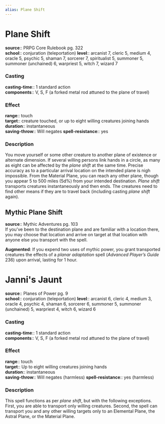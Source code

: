 ```yaml
---
alias: Plane Shift
---
```


# Plane Shift 

**source**:: PRPG Core Rulebook pg. 322  
**school**:: conjuration (teleportation)
**level**:: arcanist 7, cleric 5, medium 4, oracle 5, psychic 5, shaman 7, sorcerer 7, spiritualist 5, summoner 5, summoner (unchained) 6, warpriest 5, witch 7, wizard 7

### Casting 

**casting-time**:: 1 standard action  
**components**:: V, S, F (a forked metal rod attuned to the plane of travel)

### Effect 

**range**:: touch  
**target**:: creature touched, or up to eight willing creatures joining hands  
**duration**:: instantaneous  
**saving-throw**:: Will negates
**spell-resistance**:: yes

### Description 

You move yourself or some other creature to another plane of existence or alternate dimension. If several willing persons link hands in a circle, as many as eight can be affected by the *plane shift* at the same time. Precise accuracy as to a particular arrival location on the intended plane is nigh impossible. From the Material Plane, you can reach any other plane, though you appear 5 to 500 miles (5d%) from your intended destination. *Plane shift* transports creatures instantaneously and then ends. The creatures need to find other means if they are to travel back (including casting *plane shift* again).

## Mythic Plane Shift 

**source**:: Mythic Adventures pg. 103  
If you’ve been to the destination plane and are familiar with a location there, you may choose that location and arrive on target at that location with anyone else you transport with the spell.  
  
**Augmented**: If you expend two uses of mythic power, you grant transported creatures the effects of a *planar adaptation* spell (*Advanced Player’s Guide* 236) upon arrival, lasting for 1 hour.

# Janni's Jaunt 

**source**:: Planes of Power pg. 9  
**school**:: conjuration (teleportation)
**level**:: arcanist 6, cleric 4, medium 3, oracle 4, psychic 4, shaman 6, sorcerer 6, summoner 5, summoner (unchained) 5, warpriest 4, witch 6, wizard 6

### Casting 

**casting-time**:: 1 standard action  
**components**:: V, S, F (a forked metal rod attuned to the plane of travel)

### Effect 

**range**:: touch  
**target**:: Up to eight willing creatures joining hands  
**duration**:: instantaneous  
**saving-throw**:: Will negates (harmless)
**spell-resistance**:: yes (harmless)

### Description 

This spell functions as per *plane shift*, but with the following exceptions. First, you are able to transport only willing creatures. Second, the spell can transport you and any other willing targets only to an Elemental Plane, the Astral Plane, or the Material Plane.
